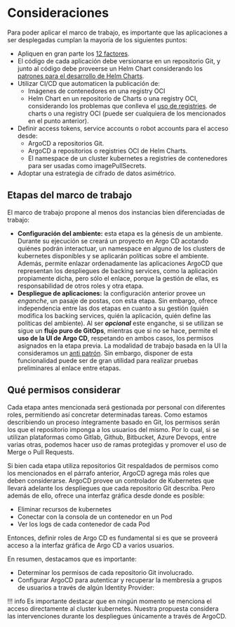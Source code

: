 # Consideraciones

Para poder aplicar el marco de trabajo, es importante que las
aplicaciones a ser desplegadas cumplan la mayoría de los siguientes puntos:

* Apliquen en gran parte los [12 factores](https://12factor.net/).
* El código de cada aplicación debe versionarse en un repositorio Git, y junto al
  código debe proveerse un Helm Chart considerando los [patrones para el
  desarrollo de Helm Charts](../../patterns/helm/).
* Utilizar CI/CD que automaticen la publicación de:
  * Imágenes de contenedores en una registry OCI
  * Helm Chart en un repositorio de Charts o una registry OCI, considerando
      los problemas que conlleva el [uso de registries](/patterns/argocd/versionado-valores/#problemas-de-argocd-usando-helm-charts-en-registries-oci).
de charts o una registry OCI (puede ser cualquiera de los mencionados en el
punto anterior).
* Definir access tokens, service accounts o robot accounts para el acceso desde:
  * ArgoCD a repositorios Git.
  * ArgoCD a repositorios o registries OCI de Helm Charts.
  * El namespace de un cluster kubernetes a registries de contenedores para
      ser usadas como imagePullSecrets.
* Adoptar una estrategia de cifrado de datos asimétrico.

## Etapas del marco de trabajo

El marco de trabajo propone al menos dos instancias bien diferenciadas de
trabajo:

* **Configuración del ambiente:** esta etapa es la génesis de un ambiente.
  Durante su ejecución se creará un proyecto en Argo CD acotando quiénes podrán
  interactuar, un namespace en alguno de los clusters de kubernetes disponibles
  y se aplicarán políticas sobre el ambiente. Además, permite enlazar
  ordenadamente las aplicaciones ArgoCD que representan los despliegues de
  backing services, como la aplicación propiamente dicha, pero sólo el enlace,
  porque la gestión de ellas, es responsabilidad de otros roles y otra etapa.
* **Despliegue de aplicaciones:** la configuración anterior provee un _enganche_,
  un pasaje de postas, con esta etapa. Sin embargo, ofrece independencia entre
  las dos etapas en cuanto a su gestión (quién modifica los backing services,
  quién la aplicación, quién define las políticas del ambiente). Al ser
  **_opcional_** este enganche, si se utilizan se sigue un **flujo puro de
  GitOps**, mientras que si no se hace, permite el **uso de la UI de Argo CD**,
  respetando en ambos casos, los permisos asignados en la etapa previa. La
  modalidad de trabajo basada en la UI la consideramos un [anti patrón](/patterns/argocd/ui).
  Sin embargo, disponer de esta funcionalidad puede ser de gran utilidad para
  realizar pruebas preliminares al enlace entre etapas.

## Qué permisos considerar

Cada etapa antes mencionada será gestionada por personal con diferentes roles,
permitiendo así concretar determinadas tareas. Como estamos describiendo
un proceso íntegramente basado en Git, los permisos serán los que el repositorio
imponga a los usuarios del mismo. Por lo cual, si se utilizan plataformas como
Gitlab,  Github, Bitbucket, Azure Devops, entre varias otras, podemos hacer uso
de ramas protegidas y promover el uso de Merge o Pull Requests.

Si bien cada etapa utiliza repositorios Git respaldados de permisos como los
mencionados en el párrafo anterior, ArgoCD agrega más roles que deben
considerarse. ArgoCD provee un controlador de Kubernetes que llevará adelante
los despliegues que cada repositorio Git describa. Pero además de ello, ofrece
una interfaz gráfica desde donde es posible:

* Eliminar recursos de kubernetes
* Conectar con la consola de un contenedor en un Pod
* Ver los logs de cada contenedor de cada Pod

Entonces, definir roles de Argo CD es fundamental si es que se proveerá acceso a
la interfaz gráfica de Argo CD a varios usuarios.

En resumen, destacamos que es importante:

* Determinar los permisos de cada repositorio Git involucrado.
* Configurar ArgoCD para autenticar y recuperar la membresía a grupos de
  usuarios a través de algún Identity Provider:

!!! info
    Es importante destacar que en ningún momento se menciona el acceso
    directamente al cluster kubernetes. Nuestra propuesta considera las
    intervenciones durante los despliegues únicamente a través de ArgoCD.
